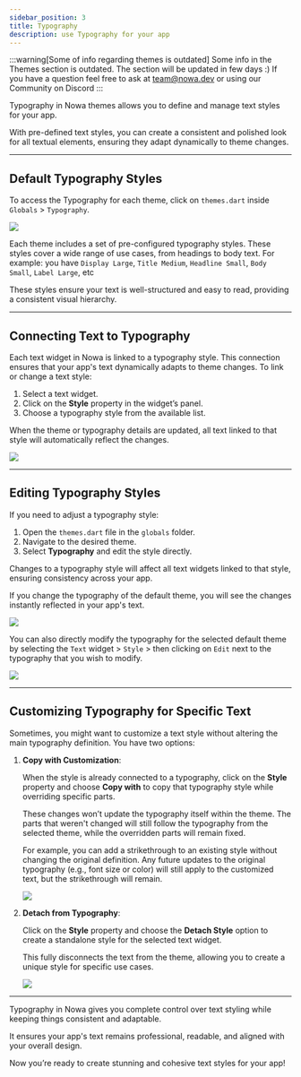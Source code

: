 ```yaml
---
sidebar_position: 3
title: Typography
description: use Typography for your app
---
```


:::warning[Some of info regarding themes is outdated]
Some info in the Themes section is outdated. The section will be updated in few days :) 
If you have a question feel free to ask at team@nowa.dev or using our Community on Discord 
:::


Typography in Nowa themes allows you to define and manage text styles for your app.

With pre-defined text styles, you can create a consistent and polished look for all textual elements, ensuring they adapt dynamically to theme changes.

---

## **Default Typography Styles**

To access the Typography for each theme, click on `themes.dart` inside `Globals` > `Typography`.

![](./img/typoghraphies.png)

Each theme includes a set of pre-configured typography styles. These styles cover a wide range of use cases, from headings to body text. For example: you have `Display Large`, `Title Medium`, `Headline Small`, `Body Small`, `Label Large`, etc

These styles ensure your text is well-structured and easy to read, providing a consistent visual hierarchy.

---

## **Connecting Text to Typography**

Each text widget in Nowa is linked to a typography style. This connection ensures that your app's text dynamically adapts to theme changes. To link or change a text style:

1. Select a text widget.
2. Click on the **Style** property in the widget’s panel.
3. Choose a typography style from the available list.

When the theme or typography details are updated, all text linked to that style will automatically reflect the changes.

![](./img/change-styles.gif)

---

## **Editing Typography Styles**

If you need to adjust a typography style:

1. Open the `themes.dart` file in the `globals` folder.
2. Navigate to the desired theme.
3. Select **Typography** and edit the style directly.

Changes to a typography style will affect all text widgets linked to that style, ensuring consistency across your app.

If you change the typography of the default theme, you will see the changes instantly reflected in your app's text.

![](./img/change-text-typo.gif)

You can also directly modify the typography for the selected default theme by selecting the `Text` widget > `Style` > then clicking on `Edit` next to the typography that you wish to modify.

![](./img/access-style-from-widget.gif)

---

## **Customizing Typography for Specific Text**

Sometimes, you might want to customize a text style without altering the main typography definition. You have two options:

1. **Copy with Customization**:

   When the style is already connected to a typography, click on the **Style** property and choose **Copy with** to copy that typography style while overriding specific parts.

   These changes won’t update the typography itself within the theme. The parts that weren't changed will still follow the typography from the selected theme, while the overridden parts will remain fixed.

   For example, you can add a strikethrough to an existing style without changing the original definition. Any future updates to the original typography (e.g., font size or color) will still apply to the customized text, but the strikethrough will remain.

   ![](./img/copywith.gif)

2. **Detach from Typography**:

   Click on the **Style** property and choose the **Detach Style** option to create a standalone style for the selected text widget.

   This fully disconnects the text from the theme, allowing you to create a unique style for specific use cases.

   ![](./img/detach.gif)

---

Typography in Nowa gives you complete control over text styling while keeping things consistent and adaptable.

It ensures your app's text remains professional, readable, and aligned with your overall design.

Now you’re ready to create stunning and cohesive text styles for your app!
